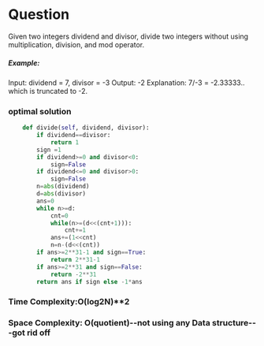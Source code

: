 # Question

Given two integers dividend and divisor, divide two integers without using multiplication, division, and mod operator.


##### Example:
Input: dividend = 7, divisor = -3
Output: -2
Explanation: 7/-3 = -2.33333.. which is truncated to -2.


### optimal solution
```python
    def divide(self, dividend, divisor):
        if dividend==divisor:
            return 1
        sign =1
        if dividend>=0 and divisor<0:
            sign=False
        if dividend<=0 and divisor>0:
            sign=False
        n=abs(dividend)
        d=abs(divisor)
        ans=0
        while n>=d:
            cnt=0
            while(n>=(d<<(cnt+1))):
                cnt+=1
            ans+=(1<<cnt)
            n=n-(d<<(cnt))
        if ans>=2**31-1 and sign==True:
            return 2**31-1
        if ans>=2**31 and sign==False:
            return -2**31
        return ans if sign else -1*ans

```
### Time Complexity:O(log2N)**2
### Space Complexity: O(quotient)--not using any Data structure---got rid off 

